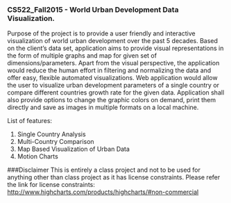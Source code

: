 ### CS522_Fall2015 - World Urban Development Data Visualization.

Purpose of the project is to provide a user friendly and interactive visualization of world urban development over the past 5 decades. Based on the client’s data set, application aims to provide visual representations in the form of multiple graphs and map for given set of dimensions/parameters. Apart from the visual perspective, the application would reduce the human effort in filtering and normalizing the data and offer easy, flexible automated visualizations. Web application would allow the user to visualize urban development parameters of a single country or compare different countries growth rate for the given data. Application shall also provide options to change the graphic colors on demand, print them directly and save as images in multiple formats on a local machine.

List of features:
1. Single Country Analysis
2. Multi-Country Comparison
3. Map Based Visualization of Urban Data
4. Motion Charts

###Disclaimer
This is entirely a class project and not to be used for anything other than class project as it has license constraints. Please refer the link for license constraints: http://www.highcharts.com/products/highcharts/#non-commercial
